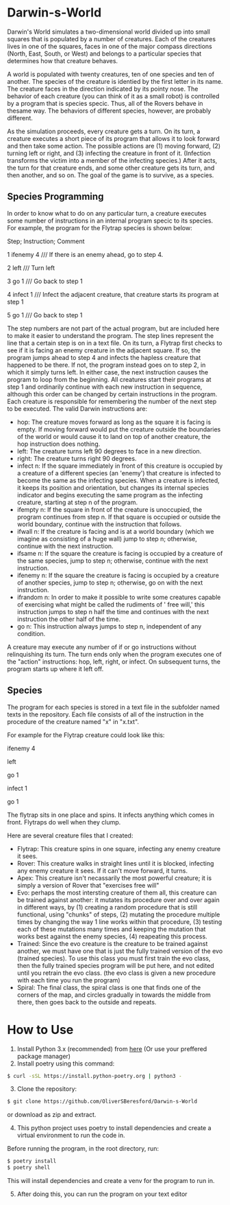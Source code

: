 # Darwin-s-World

Darwin's World simulates a two-dimensional world divided up into small squares that is populated
by a number of creatures. Each of the creatures lives in one of the squares, faces in one of the major
compass directions (North, East, South, or West) and belongs to a particular species that determines how
that creature behaves. 

A world is populated with twenty creatures, ten of one species and ten of another. The species of the creature is identied by the first letter in its name. The creature faces in the direction indicated by its pointy nose. The behavior of each creature (you can think of it as
a small robot) is controlled by a program that is species specic. Thus, all of the Rovers behave in thesame way. The behaviors of different species, however, are probably different.

As the simulation proceeds, every creature gets a turn. On its turn, a creature executes a short piece of
its program that allows it to look forward and then take some action. The possible actions are (1) moving
forward, (2) turning left or right, and (3) infecting the creature in front of it. (Infection transforms the
victim into a member of the infecting species.) After it acts, the turn for that creature ends, and some
other creature gets its turn, and then another, and so on. The goal of the game is to survive, as a species.


Species Programming
---
In order to know what to do on any particular turn, a creature executes some number of instructions
in an internal program specic to its species. For example, the program for the Flytrap species is shown below:

Step; Instruction; Comment

1 ifenemy 4 /// If there is an enemy ahead, go to step 4.  

2 left /// Turn left  

3 go 1 /// Go back to step 1

4 infect 1 /// Infect the adjacent creature, that creature starts its program at step 1

5 go 1 /// Go back to step 1

The step numbers are not part of the actual program, but are included here to make it easier to understand
the program. The step lines represent the line that a certain step is on in a text file. On its turn, a Flytrap first checks to see if it is facing an enemy creature in the adjacent
square. If so, the program jumps ahead to step 4 and infects the hapless creature that happened to be
there. If not, the program instead goes on to step 2, in which it simply turns left. In either case, the next
instruction causes the program to loop from the beginning.
All creatures start their programs at step 1 and ordinarily continue with each new instruction in
sequence, although this order can be changed by certain instructions in the program. Each creature is
responsible for remembering the number of the next step to be executed. The valid Darwin instructions
are:

* hop: The creature moves forward as long as the square it is facing is empty. If moving forward would put
the creature outside the boundaries of the world or would cause it to land on top of another creature,
the hop instruction does nothing.
* left: The creature turns left 90 degrees to face in a new direction.
* right: The creature turns right 90 degrees.
* infect n: If the square immediately in front of this creature is occupied by a creature of a different species
(an 'enemy') that creature is infected to become the same as the infecting species. When a creature
is infected, it keeps its position and orientation, but changes its internal species indicator and begins
executing the same program as the infecting creature, starting at step n of the program.
* ifempty n: If the square in front of the creature is unoccupied, the program continues from step n. If that
square is occupied or outside the world boundary, continue with the instruction that follows.
* ifwall n: If the creature is facing and is at a world boundary (which we imagine as consisting of a huge
wall) jump to step n; otherwise, continue with the next instruction.
* ifsame n: If the square the creature is facing is occupied by a creature of the same species, jump to step
n; otherwise, continue with the next instruction.
* ifenemy n: If the square the creature is facing is occupied by a creature of another species, jump to step
n; otherwise, go on with the next instruction.
* ifrandom n: In order to make it possible to write some creatures capable of exercising what might be
called the rudiments of ' free will,' this instruction jumps to step n half the time and continues with
the next instruction the other half of the time.
* go n: This instruction always jumps to step n, independent of any condition.


A creature may execute any number of if or go instructions without relinquishing its turn. The turn
ends only when the program executes one of the "action" instructions: hop, left, right, or infect. On
subsequent turns, the program starts up where it left off.

Species
---
The program for each species is stored in a text file in the subfolder named texts in the repository. Each file
consists of all of the instruction in the procedure of the creature named "x" in "x.txt".


For example for the Flytrap creature could look like this:

ifenemy 4

left

go 1

infect 1

go 1

The flytrap sits in one place and spins.
It infects anything which comes in front.
Flytraps do well when they clump.


Here are several creature files that I created:

- Flytrap: This creature spins in one square, infecting any enemy creature it sees.
- Rover: This creature walks in straight lines until it is blocked, infecting any enemy creature it sees. If it
can't move forward, it turns.
- Apex: This creature isn't necassarily the most powerful creature; it is simply a version of Rover that "exercises free will"
- Evo: perhaps the most intersting creature of them all, this creature can be trained against another: it mutates its procedure over 
and over again in different ways, by (1) creating a random procedure that is still functional, using "chunks" of
steps, (2) mutating the procedure multiple times by changing the way 1 line works within that procedure, (3) testing each of these mutations
many times and keeping the mutation that works best against the enemy species, (4) reapeating this process.
- Trained: Since the evo creature is the creature to be trained against another, we must have one that is just the fully trained version of the
evo (trained species). To use this class you must first train the evo class, then the fully trained species program will be put here, and 
not edited until you retrain the evo class. (the evo class is given a new procedure with each time you run the program)
- Spiral: The final class, the spiral class is one that finds one of the corners of the map, and circles gradually in towards the middle from there,
then goes back to the outside and repeats.

# How to Use
1. Install Python 3.x (recommended) from [here](https://www.python.org/download/releases/) (Or use your preffered package manager)
2. Install poetry using this command:
```bash
$ curl -sSL https://install.python-poetry.org | python3 -
```
3. Clone the repository:
```bash
$ git clone https://github.com/OliverSBeresford/Darwin-s-World
```
or download as zip and extract.

4. This python project uses poetry to install dependencies and create a virtual environment to run the code in.

Before running the program, in the root directory, run:
```bash
$ poetry install
$ poetry shell
```
This will install dependencies and create a venv for the program to run in.

5. After doing this, you can run the program on your text editor
